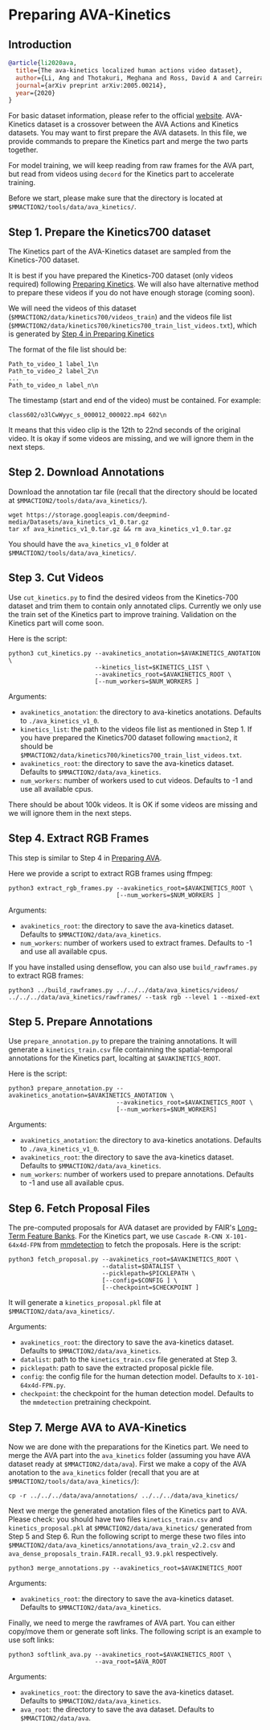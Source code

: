 # Preparing AVA-Kinetics

## Introduction

<!-- [DATASET] -->

```BibTeX
@article{li2020ava,
  title={The ava-kinetics localized human actions video dataset},
  author={Li, Ang and Thotakuri, Meghana and Ross, David A and Carreira, Jo{\~a}o and Vostrikov, Alexander and Zisserman, Andrew},
  journal={arXiv preprint arXiv:2005.00214},
  year={2020}
}
```

For basic dataset information, please refer to the official [website](https://research.google.com/ava/index.html).
AVA-Kinetics dataset is a crossover between the AVA Actions and Kinetics datasets. You may want to first prepare the AVA datasets. In this file, we provide commands to prepare the Kinetics part and merge the two parts together.

For model training, we will keep reading from raw frames for the AVA part, but read from videos using `decord` for the Kinetics part to accelerate training.

Before we start, please make sure that the directory is located at `$MMACTION2/tools/data/ava_kinetics/`.

## Step 1. Prepare the Kinetics700 dataset

The Kinetics part of the AVA-Kinetics dataset are sampled from the Kinetics-700 dataset.

It is best if you have prepared the Kinetics-700 dataset (only videos required) following
[Preparing Kinetics](https://github.com/open-mmlab/mmaction2/tree/master/tools/data/kinetics). We will also have alternative method to prepare these videos if you do not have enough storage (coming soon).

We will need the videos of this dataset (`$MMACTION2/data/kinetics700/videos_train`) and the videos file list (`$MMACTION2/data/kinetics700/kinetics700_train_list_videos.txt`), which is generated by [Step 4 in Preparing Kinetics](https://github.com/open-mmlab/mmaction2/tree/master/tools/data/kinetics#step-4-generate-file-list)

The format of the file list should be:

```
Path_to_video_1 label_1\n
Path_to_video_2 label_2\n
...
Path_to_video_n label_n\n
```

The timestamp (start and end of the video) must be contained. For example:

```
class602/o3lCwWyyc_s_000012_000022.mp4 602\n
```

It means that this video clip is the 12th to 22nd seconds of the original video. It is okay if some videos are missing, and we will ignore them in the next steps.

## Step 2. Download Annotations

Download the annotation tar file (recall that the directory should be located at `$MMACTION2/tools/data/ava_kinetics/`).

```shell
wget https://storage.googleapis.com/deepmind-media/Datasets/ava_kinetics_v1_0.tar.gz
tar xf ava_kinetics_v1_0.tar.gz && rm ava_kinetics_v1_0.tar.gz
```

You should have the `ava_kinetics_v1_0` folder at `$MMACTION2/tools/data/ava_kinetics/`.

## Step 3. Cut Videos

Use `cut_kinetics.py` to find the desired videos from the Kinetics-700 dataset and trim them to contain only annotated clips. Currently we only use the train set of the Kinetics part to improve training. Validation on the Kinetics part will come soon.

Here is the script:

```shell
python3 cut_kinetics.py --avakinetics_anotation=$AVAKINETICS_ANOTATION \
                        --kinetics_list=$KINETICS_LIST \
                        --avakinetics_root=$AVAKINETICS_ROOT \
                        [--num_workers=$NUM_WORKERS ]
```

Arguments:

- `avakinetics_anotation`: the directory to ava-kinetics anotations. Defaults to `./ava_kinetics_v1_0`.
- `kinetics_list`: the path to the videos file list as mentioned in Step 1. If you have prepared the Kinetics700 dataset following `mmaction2`, it should be `$MMACTION2/data/kinetics700/kinetics700_train_list_videos.txt`.
- `avakinetics_root`: the directory to save the ava-kinetics dataset. Defaults to `$MMACTION2/data/ava_kinetics`.
- `num_workers`: number of workers used to cut videos. Defaults to -1 and use all available cpus.

There should be about 100k videos. It is OK if some videos are missing and we will ignore them in the next steps.

## Step 4. Extract RGB Frames

This step is similar to Step 4 in [Preparing AVA](https://github.com/open-mmlab/mmaction2/tree/dev-1.x/tools/data/ava#step-4-extract-rgb-and-flow).

Here we provide a script to extract RGB frames using ffmpeg:

```shell
python3 extract_rgb_frames.py --avakinetics_root=$AVAKINETICS_ROOT \
                              [--num_workers=$NUM_WORKERS ]
```

Arguments:

- `avakinetics_root`: the directory to save the ava-kinetics dataset. Defaults to `$MMACTION2/data/ava_kinetics`.
- `num_workers`: number of workers used to extract frames. Defaults to -1 and use all available cpus.

If you have installed using denseflow, you can also use `build_rawframes.py` to extract RGB frames:

```shell
python3 ../build_rawframes.py ../../../data/ava_kinetics/videos/ ../../../data/ava_kinetics/rawframes/ --task rgb --level 1 --mixed-ext
```

## Step 5. Prepare Annotations

Use `prepare_annotation.py` to prepare the training annotations. It will generate a `kinetics_train.csv` file containning the spatial-temporal annotations for the Kinetics part, localting at `$AVAKINETICS_ROOT`.

Here is the script:

```shell
python3 prepare_annotation.py --avakinetics_anotation=$AVAKINETICS_ANOTATION \
                              --avakinetics_root=$AVAKINETICS_ROOT \
                              [--num_workers=$NUM_WORKERS]
```

Arguments:

- `avakinetics_anotation`: the directory to ava-kinetics anotations. Defaults to `./ava_kinetics_v1_0`.
- `avakinetics_root`: the directory to save the ava-kinetics dataset. Defaults to `$MMACTION2/data/ava_kinetics`.
- `num_workers`: number of workers used to prepare annotations. Defaults to -1 and use all available cpus.

## Step 6. Fetch Proposal Files

The pre-computed proposals for AVA dataset are provided by FAIR's [Long-Term Feature Banks](https://github.com/facebookresearch/video-long-term-feature-banks). For the Kinetics part, we use `Cascade R-CNN X-101-64x4d-FPN` from [mmdetection](https://download.openmmlab.com/mmdetection/v2.0/cascade_rcnn/cascade_rcnn_x101_64x4d_fpn_1x_coco/cascade_rcnn_x101_64x4d_fpn_1x_coco_20200515_075702-43ce6a30.pth) to fetch the proposals. Here is the script:

```shell
python3 fetch_proposal.py --avakinetics_root=$AVAKINETICS_ROOT \
                          --datalist=$DATALIST \
                          --picklepath=$PICKLEPATH \
                          [--config=$CONFIG ] \
                          [--checkpoint=$CHECKPOINT ]

```

It  will generate a `kinetics_proposal.pkl` file at `$MMACTION2/data/ava_kinetics/`.

Arguments:

- `avakinetics_root`: the directory to save the ava-kinetics dataset. Defaults to `$MMACTION2/data/ava_kinetics`.
- `datalist`: path to the `kinetics_train.csv` file generated at Step 3.
- `picklepath`: path to save the extracted proposal pickle file.
- `config`: the config file for the human detection model. Defaults to `X-101-64x4d-FPN.py`.
- `checkpoint`: the checkpoint for the human detection model. Defaults to the `mmdetection` pretraining checkpoint.

## Step 7. Merge AVA to AVA-Kinetics

Now we are done with the preparations for the Kinetics part. We need to merge the AVA part into the `ava_kinetics` folder (assuming you have AVA dataset ready at `$MMACTION2/data/ava`). First we make a copy of the AVA anotation to the `ava_kinetics` folder (recall that you are at `$MMACTION2/tools/data/ava_kinetics/`):

```shell
cp -r ../../../data/ava/annotations/ ../../../data/ava_kinetics/
```

Next we merge the generated anotation files of the Kinetics part to AVA. Please check: you should have two files `kinetics_train.csv` and `kinetics_proposal.pkl` at `$MMACTION2/data/ava_kinetics/` generated from Step 5 and Step 6. Run the following script to merge these two files into `$MMACTION2/data/ava_kinetics/annotations/ava_train_v2.2.csv` and `ava_dense_proposals_train.FAIR.recall_93.9.pkl` respectively.

```shell
python3 merge_annotations.py --avakinetics_root=$AVAKINETICS_ROOT
```

Arguments:

- `avakinetics_root`: the directory to save the ava-kinetics dataset. Defaults to `$MMACTION2/data/ava_kinetics`.

Finally, we need to merge the rawframes of AVA part. You can either copy/move them or generate soft links. The following script is an example to use soft links:

```shell
python3 softlink_ava.py --avakinetics_root=$AVAKINETICS_ROOT \
                        --ava_root=$AVA_ROOT
```

Arguments:

- `avakinetics_root`: the directory to save the ava-kinetics dataset. Defaults to `$MMACTION2/data/ava_kinetics`.
- `ava_root`: the directory to save the ava dataset. Defaults to `$MMACTION2/data/ava`.
